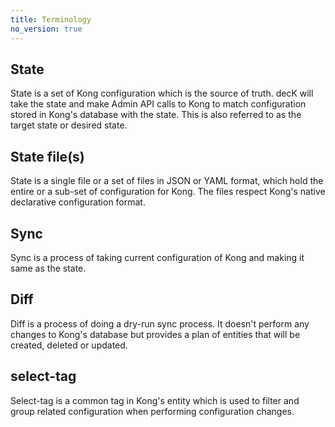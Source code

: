 ```yaml
---
title: Terminology
no_version: true
---
```


## State

State is a set of Kong configuration which is the source of truth. decK
will take the state and make Admin API calls to Kong to match configuration
stored in Kong's database with the state.
This is also referred to as the target state or desired state.

## State file(s)

State is a single file or a set of files in JSON or YAML format, which hold
the entire or a sub-set of configuration for Kong.
The files respect Kong's native declarative configuration format.

## Sync

Sync is a process of taking current configuration of Kong and making it same
as the state.

## Diff

Diff is a process of doing a dry-run sync process. It doesn't perform any
changes to Kong's database but provides a plan of entities that will be
created, deleted or updated.

## select-tag

Select-tag is a common tag in Kong's entity which is used to filter and group
related configuration when performing configuration changes.
